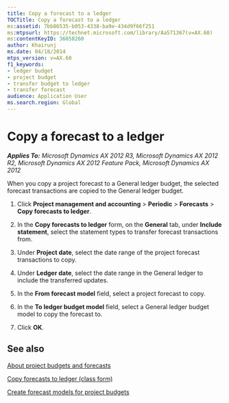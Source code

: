 ```yaml
---
title: Copy a forecast to a ledger
TOCTitle: Copy a forecast to a ledger
ms:assetid: 7bb86535-b053-4338-ba9e-434d9f66f251
ms:mtpsurl: https://technet.microsoft.com/library/Aa571367(v=AX.60)
ms:contentKeyID: 36058260
author: Khairunj
ms.date: 04/18/2014
mtps_version: v=AX.60
f1_keywords:
- ledger budget
- project budget
- transfer budget to ledger
- transfer forecast
audience: Application User
ms.search.region: Global
---
```


# Copy a forecast to a ledger 


_**Applies To:** Microsoft Dynamics AX 2012 R3, Microsoft Dynamics AX 2012 R2, Microsoft Dynamics AX 2012 Feature Pack, Microsoft Dynamics AX 2012_

When you copy a project forecast to a General ledger budget, the selected forecast transactions are copied to the General ledger budget.

1.  Click **Project management and accounting** \> **Periodic** \> **Forecasts** \> **Copy forecasts to ledger**.

2.  In the **Copy forecasts to ledger** form, on the **General** tab, under **Include statement**, select the statement types to transfer forecast transactions from.

3.  Under **Project date**, select the date range of the project forecast transactions to copy.

4.  Under **Ledger date**, select the date range in the General ledger to include the transferred updates.

5.  In the **From forecast model** field, select a project forecast to copy.

6.  In the **To ledger budget model** field, select a General ledger budget model to copy the forecast to.

7.  Click **OK**.

## See also

[About project budgets and forecasts](about-project-budgets-and-forecasts.md)

[Copy forecasts to ledger (class form)](https://technet.microsoft.com/library/aa499101\(v=ax.60\))

[Create forecast models for project budgets](create-forecast-models-for-project-budgets.md)

  


